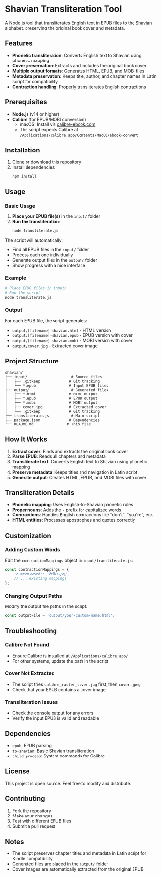 # Shavian Transliteration Tool

A Node.js tool that transliterates English text in EPUB files to the Shavian alphabet, preserving the original book cover and metadata.

## Features

- **Phonetic transliteration**: Converts English text to Shavian using phonetic mapping
- **Cover preservation**: Extracts and includes the original book cover
- **Multiple output formats**: Generates HTML, EPUB, and MOBI files
- **Metadata preservation**: Keeps title, author, and chapter names in Latin script for compatibility
- **Contraction handling**: Properly transliterates English contractions

## Prerequisites

- **Node.js** (v14 or higher)
- **Calibre** (for EPUB/MOBI conversion)
  - macOS: Install via [calibre-ebook.com](https://calibre-ebook.com/)
  - The script expects Calibre at `/Applications/calibre.app/Contents/MacOS/ebook-convert`

## Installation

1. Clone or download this repository
2. Install dependencies:
   ```bash
   npm install
   ```

## Usage

### Basic Usage

1. **Place your EPUB file(s)** in the `input/` folder
2. **Run the transliteration**:
   ```bash
   node transliterate.js
   ```

The script will automatically:
- Find all EPUB files in the `input/` folder
- Process each one individually
- Generate output files in the `output/` folder
- Show progress with a nice interface

### Example

```bash
# Place EPUB files in input/
# Run the script
node transliterate.js
```

### Output

For each EPUB file, the script generates:
- `output/[filename]-shavian.html` - HTML version
- `output/[filename]-shavian.epub` - EPUB version with cover
- `output/[filename]-shavian.mobi` - MOBI version with cover
- `output/cover.jpg` - Extracted cover image

## Project Structure

```
shavian/
├── input/                    # Source files
│   ├── .gitkeep             # Git tracking
│   └── *.epub               # Input EPUB files
├── output/                   # Generated files
│   ├── *.html               # HTML output
│   ├── *.epub               # EPUB output
│   ├── *.mobi               # MOBI output
│   ├── cover.jpg            # Extracted cover
│   └── .gitkeep             # Git tracking
├── transliterate.js          # Main script
├── package.json             # Dependencies
└── README.md               # This file
```

## How It Works

1. **Extract cover**: Finds and extracts the original book cover
2. **Parse EPUB**: Reads all chapters and metadata
3. **Transliterate text**: Converts English text to Shavian using phonetic mapping
4. **Preserve metadata**: Keeps titles and navigation in Latin script
5. **Generate output**: Creates HTML, EPUB, and MOBI files with cover

## Transliteration Details

- **Phonetic mapping**: Uses English-to-Shavian phonetic rules
- **Proper nouns**: Adds the `·` prefix for capitalized words
- **Contractions**: Handles English contractions like "don't", "you're", etc.
- **HTML entities**: Processes apostrophes and quotes correctly

## Customization

### Adding Custom Words

Edit the `contractionMappings` object in `input/transliterate.js`:

```javascript
const contractionMappings = {
    'custom-word': '𐑒𐑳𐑕𐑑𐑩𐑥-𐑢𐑻𐑛',
    // ... existing mappings
};
```

### Changing Output Paths

Modify the output file paths in the script:

```javascript
const outputFile = 'output/your-custom-name.html';
```

## Troubleshooting

### Calibre Not Found
- Ensure Calibre is installed at `/Applications/calibre.app/`
- For other systems, update the path in the script

### Cover Not Extracted
- The script tries `calibre_raster_cover.jpg` first, then `cover.jpeg`
- Check that your EPUB contains a cover image

### Transliteration Issues
- Check the console output for any errors
- Verify the input EPUB is valid and readable

## Dependencies

- `epub`: EPUB parsing
- `to-shavian`: Basic Shavian transliteration
- `child_process`: System commands for Calibre

## License

This project is open source. Feel free to modify and distribute.

## Contributing

1. Fork the repository
2. Make your changes
3. Test with different EPUB files
4. Submit a pull request

## Notes

- The script preserves chapter titles and metadata in Latin script for Kindle compatibility
- Generated files are placed in the `output/` folder
- Cover images are automatically extracted from the original EPUB 